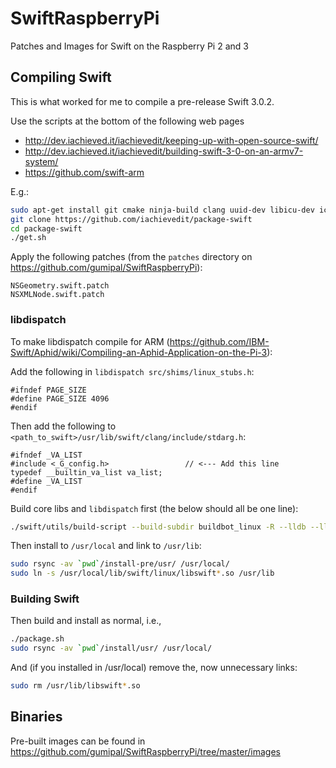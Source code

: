 # SwiftRaspberryPi
Patches and Images for Swift on the Raspberry Pi 2 and 3

## Compiling Swift

This is what worked for me to compile a pre-release Swift 3.0.2.

Use the scripts at the bottom of the following web pages
 - http://dev.iachieved.it/iachievedit/keeping-up-with-open-source-swift/
 - http://dev.iachieved.it/iachievedit/building-swift-3-0-on-an-armv7-system/
 - https://github.com/swift-arm

E.g.:
```bash
sudo apt-get install git cmake ninja-build clang uuid-dev libicu-dev icu-devtools libbsd-dev libedit-dev libxml2-dev libsqlite3-dev swig libpython-dev libncurses5-dev pkg-config
git clone https://github.com/iachievedit/package-swift
cd package-swift
./get.sh
```

Apply the following patches (from the `patches` directory on https://github.com/gumipal/SwiftRaspberryPi):
```
NSGeometry.swift.patch
NSXMLNode.swift.patch
```

### libdispatch
To make libdispatch compile for ARM (https://github.com/IBM-Swift/Aphid/wiki/Compiling-an-Aphid-Application-on-the-Pi-3):

Add the following in `libdispatch src/shims/linux_stubs.h`:

```
#ifndef PAGE_SIZE
#define PAGE_SIZE 4096
#endif
```

Then add the following to `<path_to_swift>/usr/lib/swift/clang/include/stdarg.h`:

```
#ifndef _VA_LIST
#include <_G_config.h>                 // <--- Add this line
typedef __builtin_va_list va_list;
#define _VA_LIST
#endif
```

Build core libs and `libdispatch` first (the below should all be one line):
```bash
./swift/utils/build-script --build-subdir buildbot_linux -R --lldb --llbuild --libdispatch -- --install-swift --install-lldb --install-llbuild --install-libdispatch --install-prefix=/usr '--swift-install-components=autolink-driver;compiler;clang-builtin-headers;stdlib;swift-remote-mirror;sdk-overlay;dev' --build-swift -static-stdlib --build-swift-static-sdk-overlay --skip-test-lldb --install-destdir=${INSTALL_DIR}-pre
```

Then install to `/usr/local` and link to `/usr/lib`:
```bash
sudo rsync -av `pwd`/install-pre/usr/ /usr/local/
sudo ln -s /usr/local/lib/swift/linux/libswift*.so /usr/lib
```

### Building Swift
Then build and install as normal, i.e.,
```bash
./package.sh
sudo rsync -av `pwd`/install/usr/ /usr/local/
```

And (if you installed in /usr/local) remove the, now unnecessary links:
```bash
sudo rm /usr/lib/libswift*.so
```

## Binaries

Pre-built images can be found in
https://github.com/gumipal/SwiftRaspberryPi/tree/master/images

